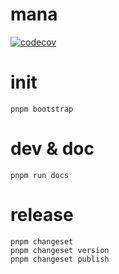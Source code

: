 # mana

[![codecov](https://codecov.io/gh/difizen/mana/graph/badge.svg?token=VGJDF8511R)](https://codecov.io/gh/difizen/mana)

# init

```
pnpm bootstrap
```

# dev & doc

```
pnpm run docs
```

# release

```
pnpm changeset
pnpm changeset version
pnpm changeset publish
```
